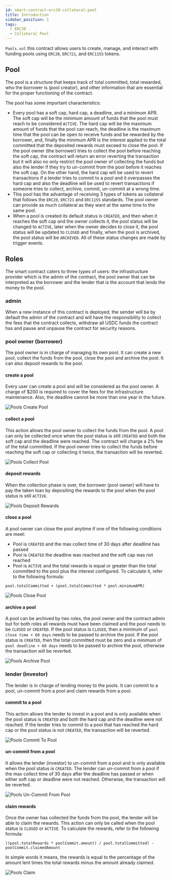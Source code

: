```yaml
---
id: smart-contract-erc20-collateral-pool
title: Introduction
sidebar_position: 1
tags:
  - ERC20
  - Collateral Pool
---
```


`Pools.sol` this contract allows users to create, manage, and interact with funding pools using `ERC20`, `ERC721`, and `ERC1155` tokens.

## Pool

The pool is a structure that keeps track of total committed, total rewarded, who the borrower is (pool creator), and other information that are essential for the proper functioning of the contract.

The pool has some important characteristics:

- Every pool has a soft cap, hard cap, a deadline, and a minimum APR. The soft cap will be the minimum amount of funds that the pool must reach to be considered `ACTIVE`. The hard cap will be the maximum amount of funds that the pool can reach, the deadline is the maximum time that the pool can be open to receive funds and be rewarded by the borrower, and, finally the minimum APR is the interest applied to the total committed that the deposited rewards must exceed to close the pool. If the pool owner (the borrower) tries to collect the pool before reaching the soft cap, the contract will return an error reverting the transaction but it will also no only restrict the pool owner of collecting the funds but also the lender if they try to un-commit from the pool before it reaches the soft cap. On the other hand, the hard cap will be used to revert transactions if a lender tries to commit to a pool and it overpasses the hard cap and also the deadline will be used to revert transactions if someone tries to collect, archive, commit, un-commit at a wrong time.
- This pool has the advantage of receiving 3 types of tokens as collateral that follows the `ERC20`, `ERC721` and `ERC1155` standards. The pool owner can provide as much collateral as they want at the same time to the same pool.
- When a pool is created its default status is `CREATED`, and then when it reaches the soft cap and the owner collects it, the pool status will be changed to `ACTIVE`, later when the owner decides to close it, the pool status will be updated to `CLOSED` and finally, when the pool is archived, the pool status will be `ARCHIVED`. All of these status changes are made by trigger events.

## Roles

The smart contract caters to three types of users: the infrastructure provider which is the admin of the contract, the pool owner that can be interpreted as the borrower and the lender that is the account that lends the money to the pool.

### admin

When a new instance of this contract is deployed, the sender will be by default the admin of the contract and will have the responsibility to collect the fees that the contract collects, withdraw all USDC funds the contract has and pause and unpause the contract for security reasons.

### pool owner (borrower)

The pool owner is in charge of managing its own pool. It can create a new pool, collect the funds from the pool, close the pool and archive the pool. It can also deposit rewards to the pool.

#### create a pool

Every user can create a pool and will be considered as the pool owner. A charge of $200 is required to cover the fees for the infrastructure maintenance. Also, the deadline cannot be more than one year in the future.

![Pools Create Pool](/img/flowchart/Pools_createpool.png)

#### collect a pool

This action allows the pool owner to collect the funds from the pool. A pool can only be collected once when the pool status is still `CREATED` and both the soft cap and the deadline were reached. The contract will charge a 2% fee of the total committed. If the pool owner tries to collect the funds before reaching the soft cap or collecting it twice, the transaction will be reverted.

![Pools Collect Pool](/img/flowchart/Pools_collectpool.png)

#### deposit rewards

When the collection phase is over, the borrower (pool owner) will have to pay the taken loan by depositing the rewards to the pool when the pool status is still `ACTIVE`.

![Pools Deposit Rewards](/img/flowchart/Pools_depositrewards.png)

#### close a pool

A pool owner can close the pool anytime if one of the following conditions are meet:

- Pool is `CREATED` and the max collect time of 30 days after deadline has passed
- Pool is `CREATED` the deadline was reached and the soft cap was not reached
- Pool is `ACTIVE` and the total rewards is equal or greater than the total committed to the pool plus the interest configured. To calculate it, refer to the following formula:

```solidity
pool.totalCommitted + (pool.totalCommitted * pool.minimumAPR)
```

![Pools Close Pool](/img/flowchart/Pools_closepool.png)

#### archive a pool

A pool can be archived by two roles, the pool owner and the contract admin but for both roles all rewards must have been claimed and the pool needs to be `CLOSED` or `CREATED`. If the pool status is `CLOSED`, then a minimum of `pool close time + 60 days` needs to be passed to archive the pool. If the pool status is `CREATED`, then the total committed must be zero and a minimum of `pool deadline + 60 days` needs to be passed to archive the pool, otherwise the transaction will be reverted.

![Pools Archive Pool](/img/flowchart/Pools_archivepool.png)

### lender (investor)

The lender is in charge of lending money to the pools. It can commit to a pool, un-commit from a pool and claim rewards from a pool.

#### commit to a pool

This action allows the lender to invest in a pool and is only available when the pool status is `CREATED` and both the hard cap and the deadline were not reached. If the lender tries to commit to a pool that has reached the hard cap or the pool status is not `CREATED`, the transaction will be reverted.

![Pools Commit To Pool](/img/flowchart/Pools_committopool.png)

#### un-commit from a pool

It allows the lender (investor) to un-commit from a pool and is only available when the pool status is `CREATED`. The lender can un-commit from a pool if the max collect time of 30 days after the deadline has passed or when either soft cap or deadline were not reached. Otherwise, the transaction will be reverted.

![Pools Un-Commit From Pool](/img/flowchart/Pools_uncommitfrompool.png)

#### claim rewards

Once the owner has collected the funds from the pool, the lender will be able to claim the rewards. This action can only be called when the pool status is `CLOSED` or `ACTIVE`. To calculate the rewards, refer to the following formula:

```solidity
((pool.totalRewards * poolCommit.amount) / pool.totalCommitted) - poolCommit.claimedAmount
```

In simple words it means, the rewards is equal to the percentage of the amount lent times the total rewards minus the amount already claimed.

![Pools Claim](/img/flowchart/Pools_claim.png)
